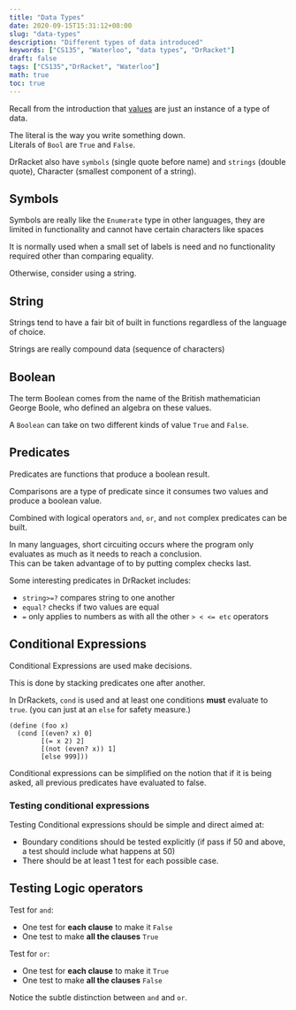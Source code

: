 ```yaml
---
title: "Data Types"
date: 2020-09-15T15:31:12+08:00
slug: "data-types"
description: "Different types of data introduced"
keywords: ["CS135", "Waterloo", "data types", "DrRacket"]
draft: false
tags: ["CS135","DrRacket", "Waterloo"]
math: true
toc: true
---
```


Recall from the introduction that [values](../CS135/function_termnologies.md) are just an instance of a type of data.

The literal is the way you write something down.  
Literals of `Bool` are `True` and `False`.

DrRacket also have `symbols` (single quote before name) and `strings` (double quote), Character (smallest component of a string).

## Symbols

Symbols are really like the `Enumerate` type in other languages, they are limited in functionality and cannot have certain characters like spaces

It is normally used when a small set of labels is need and no functionality required other than comparing equality.

Otherwise, consider using a string.

## String

Strings tend to have a fair bit of built in functions regardless of the language of choice.

Strings are really compound data (sequence of characters)

## Boolean

The term Boolean comes from the name of the British mathematician George Boole, who defined an algebra on these values.

A `Boolean` can take on two different kinds of value `True` and `False`.

## Predicates

Predicates are functions that produce a boolean result.

Comparisons are a type of predicate since it consumes two values and produce a boolean value.

Combined with logical operators `and`, `or`, and `not` complex predicates can be built.

In many languages, short circuiting occurs where the program only evaluates as much as it needs to reach a conclusion.  
This can be taken advantage of to by putting complex checks last.

Some interesting predicates in DrRacket includes:

- `string>=?` compares string to one another
- `equal?` checks if two values are equal
- `=` only applies to numbers as with all the other `> < <= etc` operators

## Conditional Expressions

Conditional Expressions are used make decisions.

This is done by stacking predicates one after another.

In DrRackets, `cond` is used and at least one conditions **must** evaluate to `true`. (you can just at an `else` for safety measure.)

``` racket
(define (foo x)
  (cond [(even? x) 0]
        [(= x 2) 2]
        [(not (even? x)) 1]
        [else 999]))
```

Conditional expressions can be simplified on the notion that if it is being asked, all previous predicates have evaluated to false.

### Testing conditional expressions

Testing Conditional expressions should be simple and direct aimed at:

- Boundary conditions should be tested explicitly (if pass if 50 and above, a test should include what happens at 50)
- There should be at least 1 test for each possible case.

## Testing Logic operators

Test for `and`:

- One test for **each clause** to make it `False`
- One test to make **all the clauses** `True`

Test for `or`:

- One test for **each clause** to make it `True`
- One test to make **all the clauses** `False`

Notice the subtle distinction between `and` and `or`.
